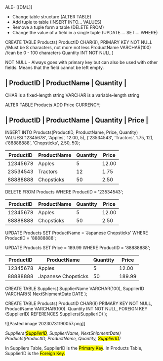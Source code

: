 ALE- [[DML]]

- Change table structure (ALTER TABLE)
- Add tuple to table (INSERT INTO... VALUES)
- Remove a tuple form a table (DELETE FROM)
- Change the value of a field in a single tuple (UPDATE.... SET.... WHERE)

CREATE TABLE Products(
	ProductID CHAR(8), PRIMARY KEY NOT NULL  //Must be 8 characters, not more not less
	ProductName VARCHAR(100) //can be 0 - 100 characters
	Quantity INT NOT NULL
)

NOT NULL - Always goes with primary key but can also be used with other fields. Means that the field cannot be left empty.

| ProductID | ProductName | Quantity |
----

CHAR is a fixed-length string
VARCHAR is a variable-length string

ALTER TABLE Products
ADD Price CURRENCY;

| ProductID | ProductName | Quantity | Price |
----

INSERT INTO Products(ProductID, ProductName, Price, Quantity)
VALUES('12345678', 'Apples', 12.00, 5),
			('23534543', 'Tractors', 1.75, 12),
			('88888888', 'Chopsticks', 2.50, 50);

| ProductID | ProductName | Quantity | Price |
| --------- | ----------- | -------- | ----- |
| 12345678  | Apples      | 5        | 12.00 |
| 23534543  | Tractors    | 12       | 1.75  |
| 88888888  | Chopsticks  | 50       | 2.50  |

DELETE FROM Products
WHERE ProductID = '23534543';

| ProductID | ProductName | Quantity | Price |
| --------- | ----------- | -------- | ----- |
| 12345678  | Apples      | 5        | 12.00 |
| 88888888  | Chopsticks  | 50       | 2.50  |


UPDATE Products
SET ProductName = 'Japanese Chopsticks'
WHERE ProductID = '88888888';

UPDATE Products
SET Price = 189.99
WHERE ProductID = '88888888';

| ProductID | ProductName | Quantity | Price |
| --------- | ----------- | -------- | ----- |
| 12345678  | Apples      | 5        | 12.00 |
| 88888888  | Japanese Chopsticks  | 50       | 189.99  |




CREATE TABLE Suppliers(
	SupplierName VARCHAR(100),
	SupplierID VARCHAR(5)
	NextShipmentDate DATE
);

CREATE TABLE Products(
	ProductID CHAR(8) PRIMARY KEY NOT NULL,
	ProductName VARCHAR(100).
	Quantity INT NOT NULL,
	FOREIGN KEY (SupplierID) REFERENCES Suppliers(SupplierID)
);


![[Pasted image 20230731190057.png]]

_Suppliers(<mark class="hltr-cyan">SupplierID</mark>, SupplierName, NextShipmentDate)_
_Products(ProductID, ProductName, Quantity, <mark class="hltr-green">SupplierID</mark>)_

In Suppliers Table, SupplierID is the <mark class="hltr-cyan">Primary Key</mark>. In Products Table, SupplierID is the <mark class="hltr-green">Foreign Key.</mark>
